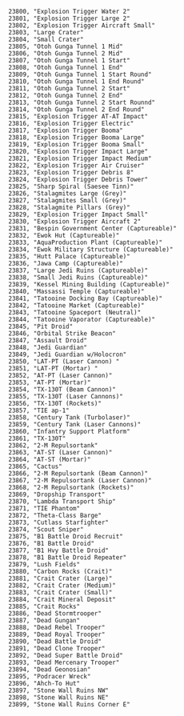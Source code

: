 ﻿```text
23800, "Explosion Trigger Water 2"
23801, "Explosion Trigger Large 2"
23802, "Explosion Trigger Aircraft Small"
23803, "Large Crater"
23804, "Small Crater"
23805, "Otoh Gunga Tunnel 1 Mid"
23806, "Otoh Gunga Tunnel 2 Mid"
23807, "Otoh Gunga Tunnel 1 Start"
23808, "Otoh Gunga Tunnel 1 End"
23809, "Otoh Gunga Tunnel 1 Start Round"
23810, "Otoh Gunga Tunnel 1 End Round"
23811, "Otoh Gunga Tunnel 2 Start"
23812, "Otoh Gunga Tunnel 2 End"
23813, "Otoh Gunga Tunnel 2 Start Rounnd"
23814, "Otoh Gunga Tunnel 2 End Round"
23815, "Explosion Trigger AT-AT Impact"
23816, "Explosion Trigger Electric"
23817, "Explosion Trigger Booma"
23818, "Explosion Trigger Booma Large"
23819, "Explosion Trigger Booma Small"
23820, "Explosion Trigger Impact Large"
23821, "Explosion Trigger Impact Medium"
23822, "Explosion Trigger Air Cruiser"
23823, "Explosion Trigger Debris 8"
23824, "Explosion Trigger Debris Tower"
23825, "Sharp Spiral (Saesee Tinn)"
23826, "Stalagmites Large (Grey)"
23827, "Stalagmites Small (Grey)"
23828, "Stalagmite Pillars (Grey)"
23829, "Explosion Trigger Impact Small"
23830, "Explosion Trigger Aircraft 2"
23831, "Bespin Government Center (Captureable)"
23832, "Ewok Hut (Captureable)"
23833, "AquaProduction Plant (Captureable)"
23834, "Ewok Military Structure (Captureable)"
23835, "Hutt Palace (Captureable)"
23836, "Jawa Camp (Captureable)"
23837, "Large Jedi Ruins (Captureable)"
23838, "Small Jedi Ruins (Captureable)"
23839, "Kessel Mining Building (Captureable)"
23840, "Massassi Temple (Captureable)"
23841, "Tatooine Docking Bay (Captureable)"
23842, "Tatooine Market (Captureable)"
23843, "Tatooine Spaceport (Neutral)"
23844, "Tatooine Vaporator (Captureable)"
23845, "Pit Droid"
23846, "Orbital Strike Beacon"
23847, "Assault Droid"
23848, "Jedi Guardian"
23849, "Jedi Guardian w/Holocron"
23850, "LAT-PT (Laser Cannon) "
23851, "LAT-PT (Mortar) "
23852, "AT-PT (Laser Cannon)"
23853, "AT-PT (Mortar)"
23854, "TX-130T (Beam Cannon)"
23855, "TX-130T (Laser Cannons)"
23856, "TX-130T (Rockets)"
23857, "TIE ap-1"
23858, "Century Tank (Turbolaser)"
23859, "Century Tank (Laser Cannons)"
23860, "Infantry Support Platform"
23861, "TX-130T"
23862, "2-M Repulsortank"
23863, "AT-ST (Laser Cannon)"
23864, "AT-ST (Mortar)"
23865, "Cactus"
23866, "2-M Repulsortank (Beam Cannon)"
23867, "2-M Repulsortank (Laser Cannon)"
23868, "2-M Repulsortank (Rockets)"
23869, "Dropship Transport"
23870, "Lambda Transport Ship"
23871, "TIE Phantom"
23872, "Theta-Class Barge"
23873, "Cutlass Starfighter"
23874, "Scout Sniper"
23875, "B1 Battle Droid Recruit"
23876, "B1 Battle Droid"
23877, "B1 Hvy Battle Droid"
23878, "B1 Battle Droid Repeater"
23879, "Lush Fields"
23880, "Carbon Rocks (Crait)"
23881, "Crait Crater (Large)"
23882, "Crait Crater (Medium)"
23883, "Crait Crater (Small)"
23884, "Crait Mineral Deposit"
23885, "Crait Rocks"
23886, "Dead Stormtrooper"
23887, "Dead Gungan"
23888, "Dead Rebel Trooper"
23889, "Dead Royal Trooper"
23890, "Dead Battle Droid"
23891, "Dead Clone Trooper"
23892, "Dead Super Battle Droid"
23893, "Dead Mercenary Trooper"
23894, "Dead Geonosian"
23895, "Podracer Wreck"
23896, "Ahch-To Hut"
23897, "Stone Wall Ruins NW"
23898, "Stone Wall Ruins NE"
23899, "Stone Wall Ruins Corner E"
```